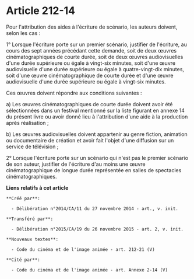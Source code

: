 # Article 212-14

Pour l'attribution des aides à l'écriture de scénario, les auteurs doivent, selon les cas : 

1° Lorsque l'écriture porte sur un premier scénario, justifier de l'écriture, au cours des sept années précédant cette
demande, soit de deux œuvres cinématographiques de courte durée, soit de deux œuvres audiovisuelles d'une durée supérieure ou
égale à vingt-six minutes, soit d'une œuvre audiovisuelle d'une durée supérieure ou égale à quatre-vingt-dix minutes, soit
d'une œuvre cinématographique de courte durée et d'une œuvre audiovisuelle d'une durée supérieure ou égale à vingt-six
minutes. 

Ces œuvres doivent répondre aux conditions suivantes : 

a) Les œuvres cinématographiques de courte durée doivent avoir été sélectionnées dans un festival mentionné sur la liste
figurant en annexe 14 du présent livre ou avoir donné lieu à l'attribution d'une aide à la production après réalisation ; 

b) Les œuvres audiovisuelles doivent appartenir au genre fiction, animation ou documentaire de création et avoir fait l'objet
d'une diffusion sur un service de télévision ; 

2° Lorsque l'écriture porte sur un scénario qui n'est pas le premier scénario de son auteur, justifier de l'écriture d'au
moins une œuvre cinématographique de longue durée représentée en salles de spectacles cinématographiques.

**Liens relatifs à cet article**

	**Créé par**:

	  - Délibération n°2014/CA/11 du 27 novembre 2014 - art., v. init.

	**Transféré par**:

	  - Délibération n°2015/CA/19 du 26 novembre 2015 - art. 2, v. init.

	**Nouveaux textes**:

	  - Code du cinéma et de l'image animée - art. 212-21 (V)

	**Cité par**:

	  - Code du cinéma et de l'image animée - art. Annexe 2-14 (V)
